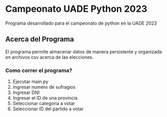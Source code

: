 # Campeonato UADE Python 2023
Programa desarrollado para el campeonato de python en la UADE 2023

## Acerca del Programa
El programa permite almacenar datos de manera persistente y organizada en archivos csv acerca de las elecciones.

### Como correr el programa?
1. Ejecutar main.py
2. Ingresar numero de sufragios
3. Ingresar DNI
4. Ingresar el ID de una provincia
5. Seleccionar categoria a votar
6. Seleccionar ID del partido a votar
